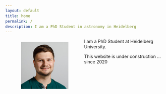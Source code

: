 ```yaml
---
layout: default
title: home
permalink: / 
description: I am a PhD Student in astronomy in Heidelberg
---
```


<head>
<title>fschmnn</title>		
</head>

<div>

<p><img  class="img-circle avatar" alt="Fabian Scheuermann" src="assets/img/photo.jpg" style="float:left;width:150px;margin:10px 50px">

I am a PhD Student at Heidelberg University. <br>

This website is under construction ... since 2020</p>

</div>